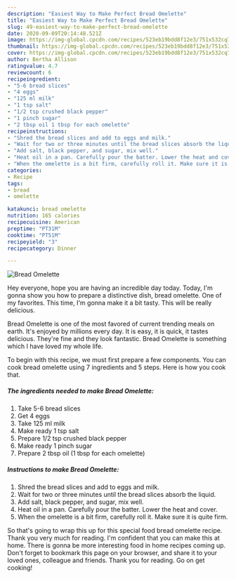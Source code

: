 ```yaml
---
description: "Easiest Way to Make Perfect Bread Omelette"
title: "Easiest Way to Make Perfect Bread Omelette"
slug: 49-easiest-way-to-make-perfect-bread-omelette
date: 2020-09-09T20:14:48.521Z
image: https://img-global.cpcdn.com/recipes/523eb19bdd8f12e3/751x532cq70/bread-omelette-recipe-main-photo.jpg
thumbnail: https://img-global.cpcdn.com/recipes/523eb19bdd8f12e3/751x532cq70/bread-omelette-recipe-main-photo.jpg
cover: https://img-global.cpcdn.com/recipes/523eb19bdd8f12e3/751x532cq70/bread-omelette-recipe-main-photo.jpg
author: Bertha Allison
ratingvalue: 4.7
reviewcount: 6
recipeingredient:
- "5-6 bread slices"
- "4 eggs"
- "125 ml milk"
- "1 tsp salt"
- "1/2 tsp crushed black pepper"
- "1 pinch sugar"
- "2 tbsp oil 1 tbsp for each omelette"
recipeinstructions:
- "Shred the bread slices and add to eggs and milk."
- "Wait for two or three minutes until the bread slices absorb the liquid."
- "Add salt, black pepper, and sugar, mix well."
- "Heat oil in a pan. Carefully pour the batter. Lower the heat and cover."
- "When the omelette is a bit firm, carefully roll it. Make sure it is quite firm."
categories:
- Recipe
tags:
- bread
- omelette

katakunci: bread omelette 
nutrition: 165 calories
recipecuisine: American
preptime: "PT31M"
cooktime: "PT51M"
recipeyield: "3"
recipecategory: Dinner

---
```



![Bread Omelette](https://img-global.cpcdn.com/recipes/523eb19bdd8f12e3/751x532cq70/bread-omelette-recipe-main-photo.jpg)

Hey everyone, hope you are having an incredible day today. Today, I'm gonna show you how to prepare a distinctive dish, bread omelette. One of my favorites. This time, I'm gonna make it a bit tasty. This will be really delicious.

Bread Omelette is one of the most favored of current trending meals on earth. It's enjoyed by millions every day. It is easy, it is quick, it tastes delicious. They're fine and they look fantastic. Bread Omelette is something which I have loved my whole life.




To begin with this recipe, we must first prepare a few components. You can cook bread omelette using 7 ingredients and 5 steps. Here is how you cook that.

<!--inarticleads1-->

##### The ingredients needed to make Bread Omelette:

1. Take 5-6 bread slices
1. Get 4 eggs
1. Take 125 ml milk
1. Make ready 1 tsp salt
1. Prepare 1/2 tsp crushed black pepper
1. Make ready 1 pinch sugar
1. Prepare 2 tbsp oil (1 tbsp for each omelette)




<!--inarticleads2-->

##### Instructions to make Bread Omelette:

1. Shred the bread slices and add to eggs and milk.
1. Wait for two or three minutes until the bread slices absorb the liquid.
1. Add salt, black pepper, and sugar, mix well.
1. Heat oil in a pan. Carefully pour the batter. Lower the heat and cover.
1. When the omelette is a bit firm, carefully roll it. Make sure it is quite firm.




So that's going to wrap this up for this special food bread omelette recipe. Thank you very much for reading. I'm confident that you can make this at home. There is gonna be more interesting food in home recipes coming up. Don't forget to bookmark this page on your browser, and share it to your loved ones, colleague and friends. Thank you for reading. Go on get cooking!
